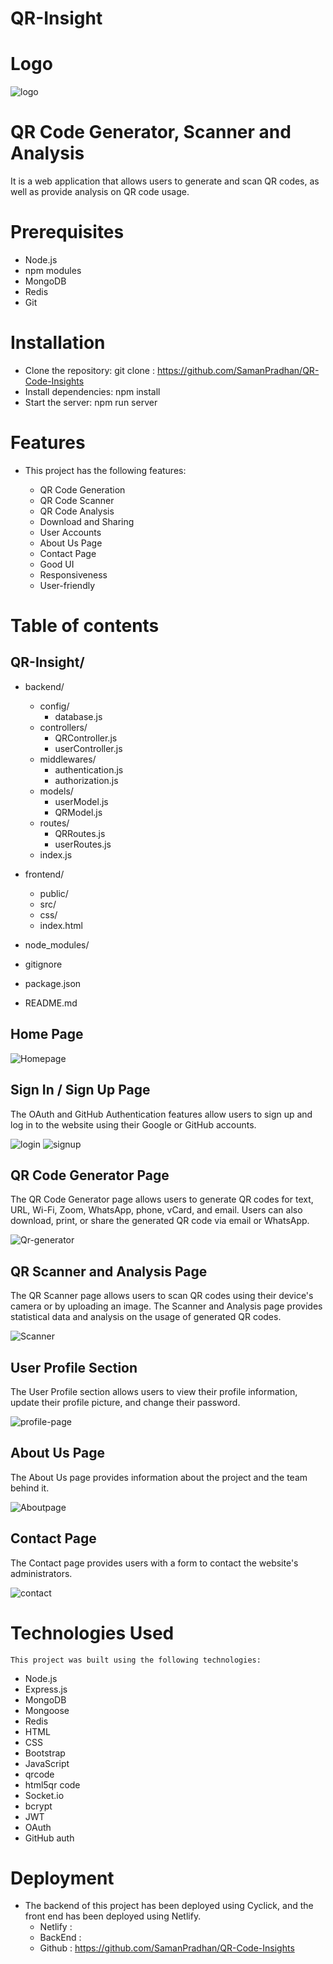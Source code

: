 # QR-Insight
# Logo 
![logo]()

# QR Code Generator, Scanner and Analysis
  It is a web application that allows   users to generate and scan QR codes, as well as provide analysis on QR code usage. 

# Prerequisites
  - Node.js
  - npm modules
  - MongoDB
  - Redis
  - Git
  
# Installation
  - Clone the repository: git clone : https://github.com/SamanPradhan/QR-Code-Insights
  - Install dependencies: npm install
  - Start the server: npm run server
  
# Features

  - This project has the following features:

    - QR Code Generation
    - QR Code Scanner
    - QR Code Analysis
    - Download and Sharing
    - User Accounts
    - About Us Page
    - Contact Page
    - Good UI
    - Responsiveness
    - User-friendly
  
 # Table of contents
 
  ## QR-Insight/

  - backend/
    - config/
       - database.js
    - controllers/
       - QRController.js
       - userController.js
    - middlewares/
       - authentication.js
       - authorization.js
    - models/
       - userModel.js
       - QRModel.js
    - routes/
       - QRRoutes.js
       - userRoutes.js
    - index.js

  -  frontend/
     - public/
     - src/
     - css/
     - index.html
  - node_modules/
  - gitignore
  - package.json
  - README.md

  ## Home Page

 
  ![Homepage](image.png)
  
  ## Sign In / Sign Up Page

  The OAuth and GitHub Authentication features allow users to sign up and log in to the website using their Google or GitHub accounts.



  ![login](image-3.png)
  ![signup](image-4.png)

  ## QR Code Generator Page

  The QR Code Generator page allows users to generate QR codes for text, URL, Wi-Fi, Zoom, WhatsApp, phone, vCard, and email. Users can     also download, print, or share the generated QR code via email or WhatsApp.

  
  ![Qr-generator](image-1.png)

  ## QR Scanner and Analysis Page

  The QR Scanner page allows users to scan QR codes using their device's camera or by uploading an image. The Scanner and Analysis page     provides statistical data and analysis on the usage of generated QR codes. 

  ![Scanner](image-2.png)
  
  ## User Profile Section

  The User Profile section allows users to view their profile information, update their profile picture, and change their password.

  ![profile-page](image-5.png)

  ## About Us Page

  The About Us page provides information about the project and the team behind it.

  ![Aboutpage](image-6.png)

  ## Contact Page

  The Contact page provides users with a form to contact the website's administrators.

  ![contact](image-7.png)

  # Technologies Used

    This project was built using the following technologies:

   - Node.js
   - Express.js
   - MongoDB
   - Mongoose
   - Redis
   - HTML
   - CSS
   - Bootstrap
   - JavaScript
   - qrcode
   - html5qr code
   - Socket.io
   - bcrypt
   - JWT
   - OAuth
   - GitHub auth
    
  # Deployment

  - The backend of this project has been deployed using Cyclick, and the front end has been deployed using Netlify.
     - Netlify :  
     - BackEnd :  
     - Github  :  https://github.com/SamanPradhan/QR-Code-Insights


